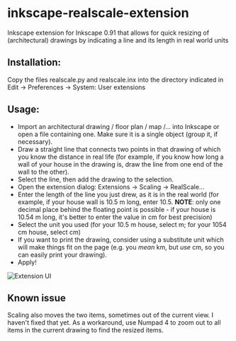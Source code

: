 # inkscape-realscale-extension
Inkscape extension for Inkscape 0.91 that allows for quick resizing of (architectural) drawings by indicating a line and its length in real world units

## Installation: 

Copy the files realscale.py and realscale.inx into the directory indicated in
Edit -> Preferences -> System: User extensions

## Usage:

* Import an architectural drawing / floor plan / map /... into Inkscape or open a file containing one. Make sure it is a single object (group it, if necessary).
* Draw a straight line that connects two points in that drawing of which you know the distance in real life (for example, if you know how long a wall of your house in the drawing is, draw the line from one end of the wall to the other).
* Select the line, then add the drawing to the selection.
* Open the extension dialog: Extensions -> Scaling -> RealScale...
* Enter the length of the line you just drew, as it is in the real world (for example, if your house wall is 10.5 m long, enter 10.5. **NOTE**: only one decimal place behind the floating point is possible - if your house is 10.54 m long, it's better to enter the value in cm for best precision)
* Select the unit you used (for your 10.5 m house, select m; for your 1054 cm house, select cm)
* If you want to print the drawing, consider using a substitute unit which will make things fit on the page (e.g. you *mean* km, but *use* cm, so you can easily print your drawing).
* Apply!

![Extension UI](https://cloud.githubusercontent.com/assets/3240233/11429285/3c02c0be-9476-11e5-839d-62be953fd062.png)

## Known issue

Scaling also moves the two items, sometimes out of the current view. I haven't fixed that yet. As a workaround, use Numpad 4 to zoom out to all items in the current drawing to find the resized items.

